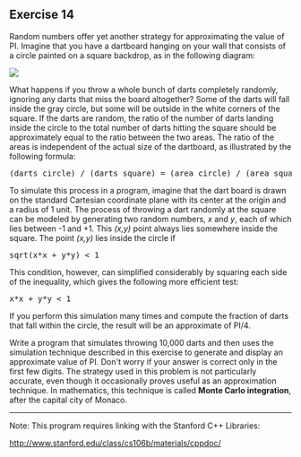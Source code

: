 Exercise 14
----------- 

Random numbers offer yet another strategy for approximating the value of PI. Imagine that you have a dartboard hanging on your wall that consists of a circle painted on a square backdrop, as in the following diagram:

[![](http://farm8.staticflickr.com/7084/7269085348_a79c236325.jpg)](http://farm8.staticflickr.com/7084/7269085348_a79c236325.jpg)

What happens if you throw a whole bunch of darts completely randomly, ignoring any darts that miss the board altogether? Some of the darts will fall inside the gray circle, but some will be outside in the white corners of the square. If the darts are random, the ratio of the number of darts landing inside the circle to the total number of darts hitting the square should be approximately equal to the ratio between the two areas. The ratio of the areas is independent of the actual size of the dartboard, as illustrated by the following formula:

<pre>
(darts circle) / (darts square) = (area circle) / (area square) = (pi r^2) / (4 r^2) = pi / 4
</pre>

To simulate this process in a program, imagine that the dart board is drawn on the standard Cartesian coordinate plane with its center at the origin and a radius of 1 unit. The process of throwing a dart randomly at the square can be modeled by generating two random numbers, *x* and *y*, each of which lies between -1 and +1. This *(x,y)* point always lies somewhere inside the square. The point *(x,y)* lies inside the circle if

<pre>
sqrt(x*x + y*y) &lt; 1
</pre>

This condition, however, can simplified considerably by squaring each side of the inequality, which gives the following more efficient test:

<pre>
x*x + y*y &lt; 1
</pre>

If you perform this simulation many times and compute the fraction of darts that fall within the circle, the result will be an approximate of PI/4.

Write a program that simulates throwing 10,000 darts and then uses the simulation technique described in this exercise to generate and display an approximate value of PI. Don't worry if your answer is correct only in the first few digits. The strategy used in this problem is not particularly accurate, even though it occasionally proves useful as an approximation technique. In mathematics, this technique is called **Monte Carlo integration**, after the capital city of Monaco.

--- 

Note: This program requires linking with the Stanford C++ Libraries:

http://www.stanford.edu/class/cs106b/materials/cppdoc/